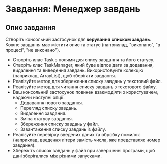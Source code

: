 # Завдання: Менеджер завдань
## Опис завдання
Створіть консольний застосунок для **керування списком завдань**. Кожне завдання має містити опис та статус (наприклад, "виконано", "в процесі", "не виконано").

* Створіть клас Task з полями для опису завдання та його статусу.
* Створіть клас TaskManager, який буде відповідати за додавання, видалення та виведення завдань. Використовуйте колекцію (наприклад, ArrayList), щоб зберігати завдання.
* Реалізуйте метод для збереження списку завдань у текстовий файл.
* Реалізуйте метод для читання списку завдань з текстового файлу.
* Ваш консольний застосунок повинен взаємодіяти з користувачем, надаючи наступні опції:
  * Додавання нового завдання.
  * Перегляд списку завдань.
  * Видалення завдання.
  * Зміна статусу завдання.
  * Збереження списку завдань у файл.
  * Завантаження списку завдань із файлу.
* Реалізуйте перевірку введених даних та обробку помилок (наприклад, введення літери замість числа, яке представляє номер завдання).
* Збережіть список завдань у файл при завершенні програми, щоб дані зберігалися між різними запусками.
